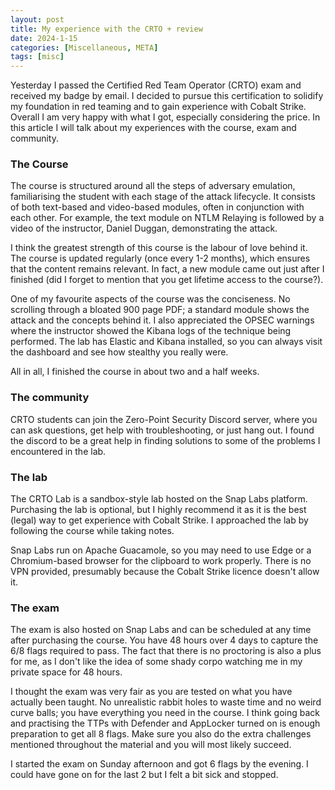 ```yaml
---
layout: post
title: My experience with the CRTO + review
date: 2024-1-15
categories: [Miscellaneous, META]
tags: [misc]     
---
```


Yesterday I passed the Certified Red Team Operator (CRTO) exam and received my badge by email. I decided to pursue this certification to solidify my foundation in red teaming and to gain experience with Cobalt Strike. Overall I am very happy with what I got, especially considering the price. In this article I will talk about my experiences with the course, exam and community.

### The Course

The course is structured around all the steps of adversary emulation, familiarising the student with each stage of the attack lifecycle. It consists of both text-based and video-based modules, often in conjunction with each other. For example, the text module on NTLM Relaying is followed by a video of the instructor, Daniel Duggan, demonstrating the attack.

I think the greatest strength of this course is the labour of love behind it. The course is updated regularly (once every 1-2 months), which ensures that the content remains relevant. In fact, a new module came out just after I finished (did I forget to mention that you get lifetime access to the course?).

One of my favourite aspects of the course was the conciseness. No scrolling through a bloated 900 page PDF; a standard module shows the attack and the concepts behind it. I also appreciated the OPSEC warnings where the instructor showed the Kibana logs of the technique being performed. The lab has Elastic and Kibana installed, so you can always visit the dashboard and see how stealthy you really were.

All in all, I finished the course in about two and a half weeks.

### The community

CRTO students can join the Zero-Point Security Discord server, where you can ask questions, get help with troubleshooting, or just hang out. I found the discord to be a great help in finding solutions to some of the problems I encountered in the lab.

### The lab

The CRTO Lab is a sandbox-style lab hosted on the Snap Labs platform. Purchasing the lab is optional, but I highly recommend it as it is the best (legal) way to get experience with Cobalt Strike. I approached the lab by following the course while taking notes.

Snap Labs run on Apache Guacamole, so you may need to use Edge or a Chromium-based browser for the clipboard to work properly. There is no VPN provided, presumably because the Cobalt Strike licence doesn't allow it.

### The exam

The exam is also hosted on Snap Labs and can be scheduled at any time after purchasing the course. You have 48 hours over 4 days to capture the 6/8 flags required to pass. The fact that there is no proctoring is also a plus for me, as I don't like the idea of some shady corpo watching me in my private space for 48 hours.

I thought the exam was very fair as you are tested on what you have actually been taught. No unrealistic rabbit holes to waste time and no weird curve balls; you have everything you need in the course. I think going back and practising the TTPs with Defender and AppLocker turned on is enough preparation to get all 8 flags. Make sure you also do the extra challenges mentioned throughout the material and you will most likely succeed.

I started the exam on Sunday afternoon and got 6 flags by the evening. I could have gone on for the last 2 but I felt a bit sick and stopped.
